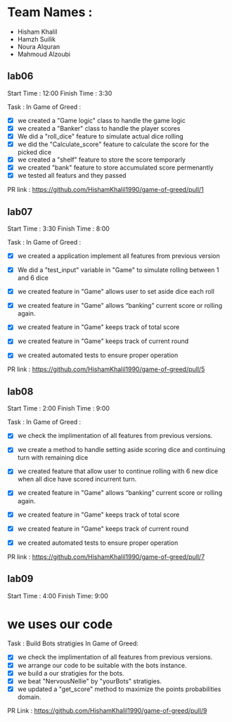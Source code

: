 # Team Names :
- Hisham Khalil
- Hamzh Suilik
- Noura Alquran
- Mahmoud Alzoubi

## lab06 

Start Time : 12:00
Finish Time : 3:30

Task :
In Game of Greed :
- [x] we created a "Game logic" class to handle the game logic
- [x] we created a "Banker" class to handle the player scores
- [x] We did a "roll_dice" feature to simulate actual dice rolling
- [x] we did the "Calculate_score" feature to calculate the score for the picked dice
- [x] we created a "shelf" feature to store the score temporarly 
- [x] we created "bank" feature to store accumulated score permenantly 
- [x] we tested all featurs and they passed

PR link : https://github.com/HishamKhalil1990/game-of-greed/pull/1

## lab07

Start Time : 3:30
Finish Time : 8:00

Task :
In Game of Greed :
- [x] we created a application implement all features from previous version
- [x] We did a "test_input" variable in "Game" to simulate rolling between 1 and 6 dice
- [x] we created feature in "Game" allows user to set aside dice each roll
- [x] we created feature in "Game" allows “banking” current score or rolling again.
- [x] we created feature in "Game" keeps track of total score
- [x] we created feature in "Game" keeps track of current round
- [x] we created automated tests to ensure proper operation


PR link : https://github.com/HishamKhalil1990/game-of-greed/pull/5



## lab08

Start Time : 2:00
Finish Time : 9:00

Task :
In Game of Greed :
- [x] we check the implimentation of all features from previous versions.
- [x] we create a method to handle setting aside scoring dice and continuing turn with remaining dice
- [x] we created feature that allow user to continue rolling with 6 new dice when all dice have scored incurrent turn.
- [x] we created feature in "Game" allows “banking” current score or rolling again.
- [x] we created feature in "Game" keeps track of total score
- [x] we created feature in "Game" keeps track of current round
- [x] we created automated tests to ensure proper operation


PR link : https://github.com/HishamKhalil1990/game-of-greed/pull/7


## lab09

Start Time : 4:00
Finish Time: 9:00

# we uses our code

Task : Build Bots stratigies 
In Game of Greed:
- [x] we check the implimentation of all features from previous versions.
- [x] we arrange our code to be suitable with the bots instance.
- [x] we build a our stratigies for the bots.
- [x] we beat "NervousNellie" by "yourBots" stratigies.
- [x] we updated a "get_score" method to maximize the points probabilities domain.

PR Link : https://github.com/HishamKhalil1990/game-of-greed/pull/9


